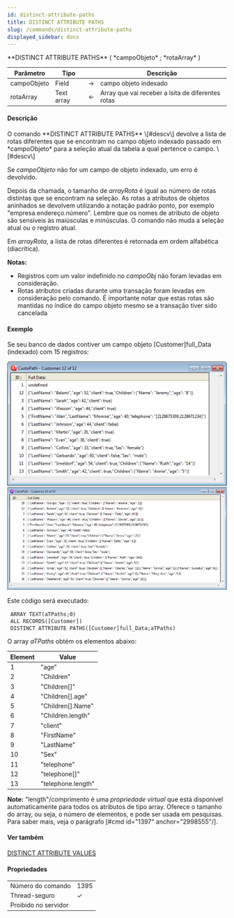 ```yaml
---
id: distinct-attribute-paths
title: DISTINCT ATTRIBUTE PATHS
slug: /commands/distinct-attribute-paths
displayed_sidebar: docs
---
```


<!--REF #_command_.DISTINCT ATTRIBUTE PATHS.Syntax-->**DISTINCT ATTRIBUTE PATHS** ( *campoObjeto* ; *rotaArray* )<!-- END REF-->
<!--REF #_command_.DISTINCT ATTRIBUTE PATHS.Params-->
| Parâmetro | Tipo |  | Descrição |
| --- | --- | --- | --- |
| campoObjeto | Field | &#8594;  | campo objeto indexado |
| rotaArray | Text array | &#8592; | Array que vai receber a lsita de diferentes rotas |

<!-- END REF-->

#### Descrição 

<!--REF #_command_.DISTINCT ATTRIBUTE PATHS.Summary-->O comando **DISTINCT ATTRIBUTE PATHS** \[#descv\] devolve a lista de rotas diferentes que se encontram no campo objeto indexado passado em *campoObjeto* para a seleção atual da tabela a qual pertence o campo.<!-- END REF--> \[#descv\]

Se *campoObjeto* não for um campo de objeto indexado, um erro é devolvido.

Depois da chamada, o tamanho de *arrayRota* é igual ao número de rotas distintas que se encontram na seleção. As rotas a atributos de objetos aninhados se devolvem utilizando a notação padrão ponto, por exemplo "empresa.endereço.número". Lembre que os nomes de atributo de objeto são sensíveis às maiúsculas e minúsculas. O comando não muda a seleção atual ou o registro atual.

 Em *arrayRota*, a lista de rotas diferentes é retornada em ordem alfabética (diacrítica). 

**Notas:** 

* Registros com um valor indefinido no *campoObj* não foram levadas em consideração.
* Rotas atributos criadas durante uma transação foram levadas em consideração pelo comando. É importante notar que estas rotas são mantidas no índice do campo objeto mesmo se a transação tiver sido cancelada

#### Exemplo 

Se seu banco de dados contiver um campo objeto \[Customer\]full\_Data (indexado) com 15 registros:

![](../assets/en/commands/pict2897927.en.png) ![](../assets/en/commands/pict2994114.en.png)

Este código será executado:

```4d
 ARRAY TEXT(aTPaths;0)
 ALL RECORDS([Customer])
 DISTINCT ATTRIBUTE PATHS([Customer]full_Data;aTPaths)
```

O array *aTPaths* obtém os elementos abaixo:

| Element | Value               |
| ------- | ------------------- |
| 1       | "age"               |
| 2       | "Children"          |
| 3       | "Children\[\]"      |
| 4       | "Children\[\].age"  |
| 5       | "Children\[\].Name" |
| 6       | "Children.length"   |
| 7       | "client"            |
| 8       | "FirstName"         |
| 9       | "LastName"          |
| 10      | "Sex"               |
| 11      | "telephone"         |
| 12      | "telephone\[\]"     |
| 13      | "telephone.length"  |

**Note:** "length"/comprimento é uma *propriedade virtual* que está disponível automaticamente para todos os atributos de tipo array. Oferece o tamanho do array, ou seja, o número de elementos, e pode ser usada em pesquisas. Para saber mais, veja o parágrafo \[#cmd id="1397" anchor="2998555"/\]. 

#### Ver também 

  
[DISTINCT ATTRIBUTE VALUES](distinct-attribute-values.md)  

#### Propriedades
|  |  |
| --- | --- |
| Número do comando | 1395 |
| Thread-seguro | &check; |
| Proibido no servidor ||


